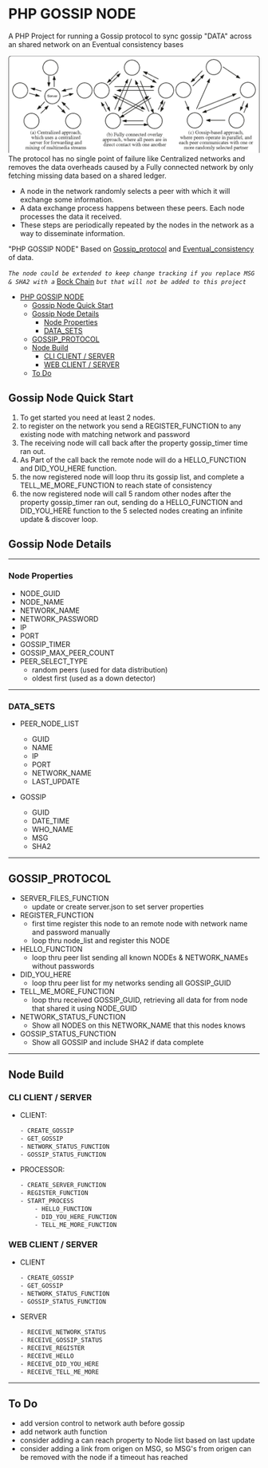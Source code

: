 # PHP GOSSIP NODE
A PHP Project for running a Gossip protocol to sync gossip "DATA" across an shared network on an Eventual consistency bases

![Gossip Protocol](https://raw.githubusercontent.com/HermanRas/PHP_GOSSIP_NODE/master/img/GossipProtocol.png)
The protocol has no single point of failure like Centralized networks and removes the data overheads caused by a Fully connected network by only fetching missing data based on a shared ledger.

- A node in the network randomly selects a peer with which it will exchange some information.
- A data exchange process happens between these peers.
Each node processes the data it received.
- These steps are periodically repeated by the nodes in the network as a way to disseminate information.

"PHP GOSSIP NODE" Based on [Gossip_protocol](https://en.wikipedia.org/wiki/Gossip_protocol) and 
[Eventual_consistency](https://en.wikipedia.org/wiki/Eventual_consistency) of data.

*`The node could be extended to keep change tracking if you replace MSG & SHA2 with a`* [Bock Chain](https://en.wikipedia.org/wiki/Blockchain) *`but that will not be added to this project`*


- [PHP GOSSIP NODE](#php-gossip-node)
	- [Gossip Node Quick Start](#gossip-node-quick-start)
	- [Gossip Node Details](#gossip-node-details)
		- [Node Properties](#node-properties)
		- [DATA_SETS](#data_sets)
	- [GOSSIP_PROTOCOL](#gossip_protocol)
	- [Node Build](#node-build)
		- [CLI CLIENT / SERVER](#cli-client--server)
		- [WEB CLIENT / SERVER](#web-client--server)
	- [To Do](#to-do)


## Gossip Node Quick Start
1. To get started you need at least 2 nodes.
2. to register on the network you send a REGISTER_FUNCTION to any existing node with matching network and password
3. The receiving node will call back after the property gossip_timer time ran out.
4. As Part of the call back the remote node will do a HELLO_FUNCTION and DID_YOU_HERE function.
5. the now registered node will loop thru its gossip list, and complete a TELL_ME_MORE_FUNCTION to reach state of consistency 
6. the now registered node will call 5 random other nodes after the property gossip_timer ran out, sending do a HELLO_FUNCTION and DID_YOU_HERE function to the 5 selected nodes creating an infinite update & discover loop.

## Gossip Node Details

---
### Node Properties
- NODE_GUID
- NODE_NAME
- NETWORK_NAME
- NETWORK_PASSWORD
- IP
- PORT
- GOSSIP_TIMER
- GOSSIP_MAX_PEER_COUNT
- PEER_SELECT_TYPE
  - random peers (used for data distribution)
  - oldest first (used as a down detector)
  
---
### DATA_SETS
- PEER_NODE_LIST
	- GUID
	- NAME
	- IP
	- PORT
	- NETWORK_NAME
	- LAST_UPDATE

- GOSSIP
	- GUID
	- DATE_TIME
	- WHO_NAME
	- MSG
	- SHA2
---
## GOSSIP_PROTOCOL
- SERVER_FILES_FUNCTION
	- update or create server.json to set server properties
- REGISTER_FUNCTION
	- first time register this node to an remote node with network name and password manually
	- loop thru node_list and register this NODE
- HELLO_FUNCTION
	- loop thru peer list sending all known NODEs & NETWORK_NAMEs without passwords
- DID_YOU_HERE
	- loop thru peer list for my networks sending all GOSSIP_GUID
- TELL_ME_MORE_FUNCTION
	- loop thru received GOSSIP_GUID, retrieving all data for from node that shared it using NODE_GUID
- NETWORK_STATUS_FUNCTION
	- Show all NODES on this NETWORK_NAME that this nodes knows
- GOSSIP_STATUS_FUNCTION
	- Show all GOSSIP and include SHA2 if data complete
---
## Node Build
### CLI CLIENT / SERVER
- CLIENT:
	```
	- CREATE_GOSSIP
	- GET_GOSSIP
	- NETWORK_STATUS_FUNCTION
	- GOSSIP_STATUS_FUNCTION
	```

-  PROCESSOR:
	```
	- CREATE_SERVER_FUNCTION
	- REGISTER_FUNCTION
	- START_PROCESS
		- HELLO_FUNCTION
		- DID_YOU_HERE_FUNCTION
		- TELL_ME_MORE_FUNCTION
	```

### WEB CLIENT / SERVER
- CLIENT
	```
	- CREATE_GOSSIP
	- GET_GOSSIP
	- NETWORK_STATUS_FUNCTION
	- GOSSIP_STATUS_FUNCTION
	```
	
- SERVER
	```
	- RECEIVE_NETWORK_STATUS
	- RECEIVE_GOSSIP_STATUS
	- RECEIVE_REGISTER
	- RECEIVE_HELLO
	- RECEIVE_DID_YOU_HERE
	- RECEIVE_TELL_ME_MORE
	```
---

## To Do
- add version control to network auth before gossip
- add network auth function
- consider adding a can reach property to Node list based on last update
- consider adding a link from origen on MSG, so MSG's from origen can be removed with the node if a timeout has reached